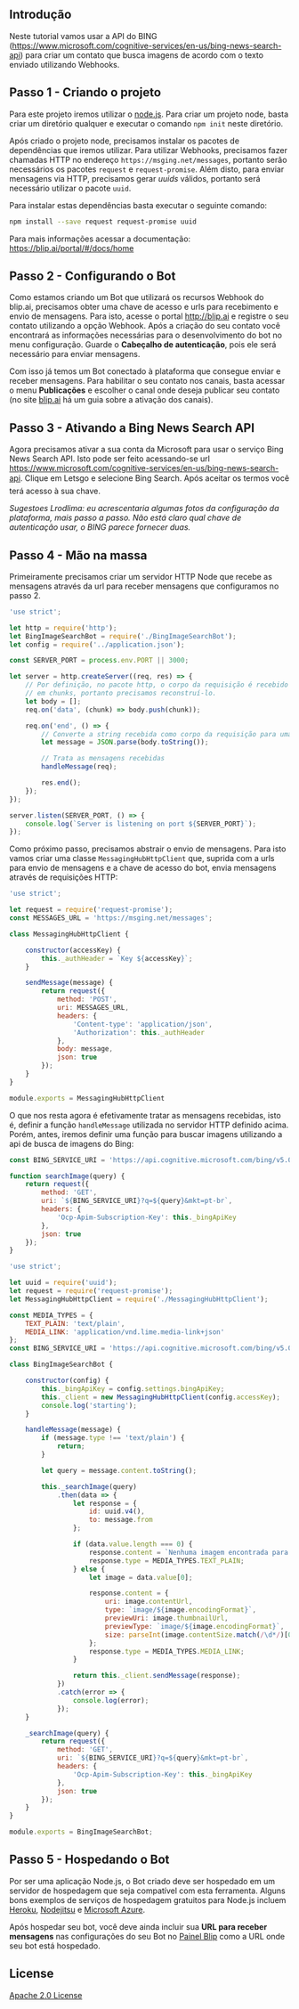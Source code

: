## Introdução

Neste tutorial vamos usar a API do BING (https://www.microsoft.com/cognitive-services/en-us/bing-news-search-api) para criar um contato que busca imagens de acordo com o texto enviado utilizando Webhooks.

## Passo 1 - Criando o projeto

Para este projeto iremos utilizar o [node.js](https://nodejs.org/). Para criar um projeto node, basta criar um diretório qualquer e executar o comando `npm init` neste diretório.

Após criado o projeto node, precisamos instalar os pacotes de dependências que iremos utilizar. Para utilizar Webhooks, precisamos fazer chamadas HTTP no endereço `https://msging.net/messages`, portanto serão necessários os pacotes `request` e `request-promise`. Além disto, para enviar mensagens via HTTP, precisamos gerar _uuids_ válidos, portanto será necessário utilizar o pacote `uuid`.

Para instalar estas dependências basta executar o seguinte comando:

```bash
npm install --save request request-promise uuid
```

Para mais informações acessar a documentação: https://blip.ai/portal/#/docs/home

## Passo 2 - Configurando o Bot

Como estamos criando um Bot que utilizará os recursos Webhook do blip.ai, precisamos obter uma chave de acesso e urls para recebimento e envio de mensagens. Para isto, acesse o portal http://blip.ai e registre o seu contato utilizando a opção Webhook. Após a criação do seu contato você encontrará as informações necessárias para o desenvolvimento do bot no menu configuração. Guarde o **Cabeçalho de autenticação**, pois ele será necessário para enviar mensagens.

Com isso já temos um Bot conectado à plataforma que consegue enviar e receber mensagens. Para habilitar o seu contato nos canais, basta acessar o menu **Publicações** e escolher o canal onde deseja publicar seu contato (no site [blip.ai](https://blip.ai/) há um guia sobre a ativação dos canais).

## Passo 3 - Ativando a Bing News Search API

Agora precisamos ativar a sua conta da Microsoft para usar o serviço Bing News Search API. Isto pode ser feito acessando-se url https://www.microsoft.com/cognitive-services/en-us/bing-news-search-api. Clique em Letsgo e selecione Bing Search. Após aceitar os termos você terá acesso à sua chave.

_Sugestoes Lrodlima: eu acrescentaria algumas fotos da configuração da plataforma, mais passo a passo. Não está claro qual chave de autenticação usar, o BING parece fornecer duas._

## Passo 4 - Mão na massa

Primeiramente precisamos criar um servidor HTTP Node que recebe as mensagens através da url para receber mensagens que configuramos no passo 2.

```javascript
'use strict';

let http = require('http');
let BingImageSearchBot = require('./BingImageSearchBot');
let config = require('../application.json');

const SERVER_PORT = process.env.PORT || 3000;

let server = http.createServer((req, res) => {
    // Por definição, no pacote http, o corpo da requisição é recebido separado
    // em chunks, portanto precisamos reconstruí-lo.
    let body = [];
    req.on('data', (chunk) => body.push(chunk));

    req.on('end', () => {
        // Converte a string recebida como corpo da requisição para uma mensagem JSON
        let message = JSON.parse(body.toString());

        // Trata as mensagens recebidas
        handleMessage(req);

        res.end();
    });
});

server.listen(SERVER_PORT, () => {
    console.log(`Server is listening on port ${SERVER_PORT}`);
});
```

Como próximo passo, precisamos abstrair o envio de mensagens. Para isto vamos criar uma classe `MessagingHubHttpClient` que, suprida com a urls para envio de mensagens e a chave de acesso do bot, envia mensagens através de requisições HTTP:

```javascript
'use strict';

let request = require('request-promise');
const MESSAGES_URL = 'https://msging.net/messages';

class MessagingHubHttpClient {

    constructor(accessKey) {
        this._authHeader = `Key ${accessKey}`;
    }

    sendMessage(message) {
        return request({
            method: 'POST',
            uri: MESSAGES_URL,
            headers: {
                'Content-type': 'application/json',
                'Authorization': this._authHeader
            },
            body: message,
            json: true
        });
    }
}

module.exports = MessagingHubHttpClient
```

O que nos resta agora é efetivamente tratar as mensagens recebidas, isto é, definir a função `handleMessage` utilizada no servidor HTTP definido acima. Porém, antes, iremos definir uma função para buscar imagens utilizando a api de busca de imagens do Bing:

```javascript
const BING_SERVICE_URI = 'https://api.cognitive.microsoft.com/bing/v5.0/images/search';

function searchImage(query) {
    return request({
        method: 'GET',
        uri: `${BING_SERVICE_URI}?q=${query}&mkt=pt-br`,
        headers: {
            'Ocp-Apim-Subscription-Key': this._bingApiKey
        },
        json: true
    });
}
```

```javascript
'use strict';

let uuid = require('uuid');
let request = require('request-promise');
let MessagingHubHttpClient = require('./MessagingHubHttpClient');

const MEDIA_TYPES = {
    TEXT_PLAIN: 'text/plain',
    MEDIA_LINK: 'application/vnd.lime.media-link+json'
};
const BING_SERVICE_URI = 'https://api.cognitive.microsoft.com/bing/v5.0/images/search';

class BingImageSearchBot {

    constructor(config) {
        this._bingApiKey = config.settings.bingApiKey;
        this._client = new MessagingHubHttpClient(config.accessKey);
        console.log('starting');
    }

    handleMessage(message) {
        if (message.type !== 'text/plain') {
            return;
        }

        let query = message.content.toString();

        this._searchImage(query)
            .then(data => {
                let response = {
                    id: uuid.v4(),
                    to: message.from
                };

                if (data.value.length === 0) {
                    response.content = `Nenhuma imagem encontrada para o termo '${query}'`;
                    response.type = MEDIA_TYPES.TEXT_PLAIN;
                } else {
                    let image = data.value[0];

                    response.content = {
                        uri: image.contentUrl,
                        type: `image/${image.encodingFormat}`,
                        previewUri: image.thumbnailUrl,
                        previewType: `image/${image.encodingFormat}`,
                        size: parseInt(image.contentSize.match(/\d*/)[0])
                    };
                    response.type = MEDIA_TYPES.MEDIA_LINK;
                }

                return this._client.sendMessage(response);
            })
            .catch(error => {
                console.log(error);
            });
    }

    _searchImage(query) {
        return request({
            method: 'GET',
            uri: `${BING_SERVICE_URI}?q=${query}&mkt=pt-br`,
            headers: {
                'Ocp-Apim-Subscription-Key': this._bingApiKey
            },
            json: true
        });
    }
}

module.exports = BingImageSearchBot;
```

## Passo 5 - Hospedando o Bot

Por ser uma aplicação Node.js, o Bot criado deve ser hospedado em um servidor de hospedagem que seja compatível com esta ferramenta. Alguns bons exemplos de serviços de hospedagem gratuitos para Node.js incluem [Heroku](https://www.heroku.com/), [Nodejitsu](https://www.nodejitsu.com/) e [Microsoft Azure](https://azure.microsoft.com/).

Após hospedar seu bot, você deve ainda incluir sua **URL para receber mensagens** nas configurações do seu Bot no [Painel Blip](https://blip.ai/portal/) como a URL onde seu bot está hospedado.

## License

[Apache 2.0 License](https://github.com/takenet/messaginghub-client-csharp/blob/master/LICENSE)
